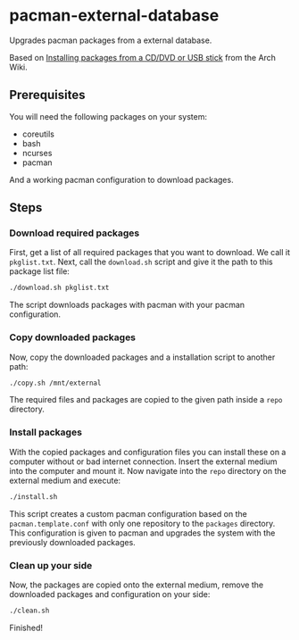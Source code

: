 # pacman-external-database

Upgrades pacman packages from a external database.

Based on [Installing packages from a CD/DVD or USB stick](https://wiki.archlinux.org/title/Pacman/Tips_and_tricks#Installing_packages_from_a_CD/DVD_or_USB_stick)
from the Arch Wiki.

## Prerequisites

You will need the following packages on your system:

- coreutils
- bash
- ncurses
- pacman

And a working pacman configuration to download packages.

## Steps

### Download required packages

First, get a list of all required packages that you want to download.
We call it `pkglist.txt`.
Next, call the `download.sh` script and give it the path to this package list file:

```sh
./download.sh pkglist.txt
```

The script downloads packages with pacman with your pacman configuration.

### Copy downloaded packages

Now, copy the downloaded packages and a installation script to another path:

```sh
./copy.sh /mnt/external
```

The required files and packages are copied to the given path inside a `repo` directory.

### Install packages

With the copied packages and configuration files you can install these
on a computer without or bad internet connection.
Insert the external medium into the computer and mount it.
Now navigate into the `repo` directory on the external medium and execute:

```sh
./install.sh
```

This script creates a custom pacman configuration based on the `pacman.template.conf`
with only one repository to the `packages` directory.
This configuration is given to pacman and upgrades the system with the previously downloaded packages.

### Clean up your side

Now, the packages are copied onto the external medium,
remove the downloaded packages and configuration on your side:

```sh
./clean.sh
```

Finished!
